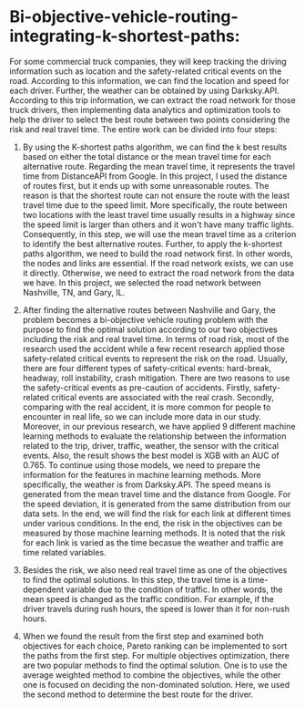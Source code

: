 # Bi-objective-vehicle-routing-integrating-k-shortest-paths:
For some commercial truck companies, they will keep tracking the driving information such as location and the safety-related critical events on the road. According to this information, we can find the location and speed for each driver. Further, the weather can be obtained by using Darksky.API. According to this trip information, we can extract the road network for those truck drivers, then implementing data analytics and optimization tools to help the driver to select the best route between two points considering the risk and real travel time. The entire work can be divided into four steps:

1. By using the K-shortest paths algorithm, we can find the k best results based on either the total distance or the mean travel time for each alternative route. Regarding the mean travel time, it represents the travel time from DistanceAPI from Google. In this project, I used the distance of routes first, but it ends up with some unreasonable routes. The reason is that the shortest route can not ensure the route with the least travel time due to the speed limit. More specifically, the route between two locations with the least travel time usually results in a highway since the speed limit is larger than others and it won't have many traffic lights. Consequently, in this step, we will use the mean travel time as a criterion to identify the best alternative routes. 
Further, to apply the k-shortest paths algorithm, we need to build the road network first. In other words, the nodes and links are essential. If the road network exists, we can use it directly. Otherwise, we need to extract the road network from the data we have. In this project, we selected the road network between Nashville, TN, and Gary, IL. 

2. After finding the alternative routes between Nashville and Gary, the problem becomes a bi-objective vehicle routing problem with the purpose to find the optimal solution according to our two objectives including the risk and real travel time. In terms of road risk, most of the research used the accident while a few recent research applied those safety-related critical events to represent the risk on the road. Usually, there are four different types of safety-critical events: hard-break, headway, roll instability, crash mitigation. There are two reasons to use the safety-critical events as pre-caution of accidents. Firstly, safety-related critical events are associated with the real crash. Secondly, comparing with the real accident, it is more common for people to encounter in real life, so we can include more data in our study. Moreover, in our previous research, we have applied 9 different machine learning methods to evaluate the relationship between the information related to the trip, driver, traffic, weather, the sensor with the critical events. Also, the result shows the best model is XGB with an AUC of 0.765. To continue using those models, we need to prepare the information for the features in machine learning methods. More specifically, the weather is from Darksky.API. The speed means is generated from the mean travel time and the distance from Google. For the speed deviation, it is generated from the same distribution from our data sets. In the end, we will find the risk for each link at different times under various conditions. In the end, the risk in the objectives can be measured by those machine learning methods. It is noted that the risk for each link is varied as the time becasue the weather and traffic are time related variables.

3.  Besides the risk, we also need real travel time as one of the objectives to find the optimal solutions. In this step, the travel time is a time-dependent variable due to the condition of traffic. In other words, the mean speed is changed as the traffic condition. For example, if the driver travels during rush hours, the speed is lower than it for non-rush hours. 

4. When we found the result from the first step and examined both objectives for each choice, Pareto ranking can be implemented to sort the paths from the first step. For multiple objectives optimization, there are two popular methods to find the optimal solution. One is to use the average weighted method to combine the objectives, while the other one is focused on deciding the non-dominated solution. Here, we used the second method to determine the best route for the driver.
